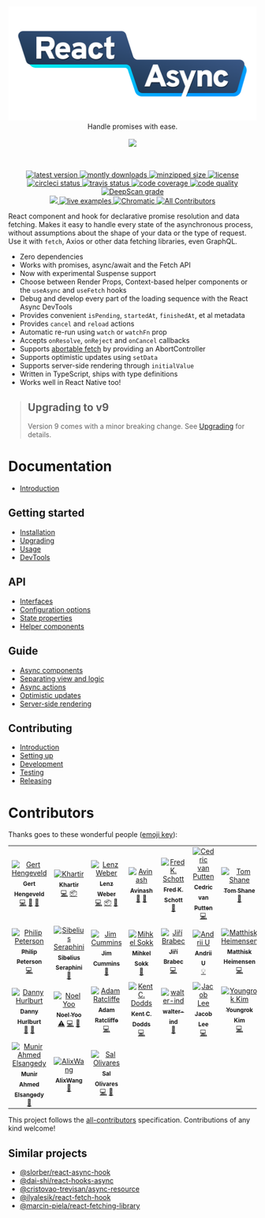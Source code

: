 <p align="center">
  <a href="https://react-async.dev"><img src="https://raw.githubusercontent.com/async-library/react-async/HEAD/react-async.png" width="520" alt="React Async" /></a><br/>
  Handle promises with ease.
  <br/>
  <br/>
  <a href="https://codefund.io/properties/458/visit-sponsor">
    <img src="https://codefund.io/properties/458/sponsor" />
  </a>
</p>
<br/>

<p align="center">
  <a href="https://www.npmjs.com/package/react-async">
    <img src="https://badgen.net/npm/v/react-async?icon=npm&label=react-async" alt="latest version">
  </a>
  <a href="https://www.npmjs.com/package/react-async">
    <img src="https://badgen.net/npm/dm/react-async" alt="montly downloads">
  </a>
  <a href="https://bundlephobia.com/result?p=react-async">
    <img src="https://badgen.net/bundlephobia/minzip/react-async" alt="minzipped size">
  </a>
  <a href="https://opensource.org/licenses/ISC">
    <img src="https://badgen.net/npm/license/react-async" alt="license">
  </a>
  <br/>
  <a href="https://circleci.com/gh/async-library/react-async">
    <img src="https://badgen.net/circleci/github/async-library/react-async/master?icon=circleci" alt="circleci status">
  </a>
  <a href="https://travis-ci.org/async-library/react-async">
    <img src="https://badgen.net/travis/async-library/react-async?icon=travis" alt="travis status">
  </a>
  <a href="https://codecov.io/gh/async-library/react-async">
    <img src="https://badgen.net/codecov/c/github/async-library/react-async/master?icon=codecov" alt="code coverage">
  </a>
  <a href="https://www.codefactor.io/repository/github/async-library/react-async">
    <img src="https://www.codefactor.io/repository/github/async-library/react-async/badge" alt="code quality">
  </a>
  <a href="https://deepscan.io/dashboard#view=project&tid=5549&pid=7406&bid=74183">
    <img src="https://deepscan.io/api/teams/5549/projects/7406/branches/74183/badge/grade.svg" alt="DeepScan grade">
  </a>
  <br/>
  <a href="https://discord.gg/CAYQ6mU">
    <img src="https://img.shields.io/badge/discord-join-7289DA.svg?logo=discord&longCache=true&style=flat" />
  </a>
  <a href="https://react-async.now.sh/examples/">
    <img src="https://badgen.net/badge/live%20examples/available/pink?icon=now" alt="live examples">
  </a>
  <a href="https://www.chromaticqa.com/builds?appId=5d7fff2b307e4b0020ae1be4">
    <img src="https://badgen.net/badge/tested%20with/chromatic/fc521f" alt="Chromatic">
  </a>
  <a href="#contributors"><img src="https://badgen.net/badge/all%20contributors/21/6d60e6" alt="All Contributors"></a>
</p>

React component and hook for declarative promise resolution and data fetching. Makes it easy to handle every
state of the asynchronous process, without assumptions about the shape of your data or the type of request.
Use it with `fetch`, Axios or other data fetching libraries, even GraphQL.

- Zero dependencies
- Works with promises, async/await and the Fetch API
- Now with experimental Suspense support
- Choose between Render Props, Context-based helper components or the `useAsync` and `useFetch` hooks
- Debug and develop every part of the loading sequence with the React Async DevTools
- Provides convenient `isPending`, `startedAt`, `finishedAt`, et al metadata
- Provides `cancel` and `reload` actions
- Automatic re-run using `watch` or `watchFn` prop
- Accepts `onResolve`, `onReject` and `onCancel` callbacks
- Supports [abortable fetch] by providing an AbortController
- Supports optimistic updates using `setData`
- Supports server-side rendering through `initialValue`
- Written in TypeScript, ships with type definitions
- Works well in React Native too!

[abortable fetch]: https://developers.google.com/web/updates/2017/09/abortable-fetch

> ## Upgrading to v9
>
> Version 9 comes with a minor breaking change.
> See [Upgrading](https://docs.react-async.com/getting-started/upgrading) for details.

# Documentation

- [Introduction](https://docs.react-async.com/)

## Getting started

- [Installation](https://docs.react-async.com/getting-started/installation)
- [Upgrading](https://docs.react-async.com/getting-started/upgrading)
- [Usage](https://docs.react-async.com/getting-started/usage)
- [DevTools](https://docs.react-async.com/getting-started/devtools)

## API

- [Interfaces](https://docs.react-async.com/api/interfaces)
- [Configuration options](https://docs.react-async.com/api/options)
- [State properties](https://docs.react-async.com/api/state)
- [Helper components](https://docs.react-async.com/api/helpers)

## Guide

- [Async components](https://docs.react-async.com/guide/async-components)
- [Separating view and logic](https://docs.react-async.com/guide/separating-view-logic)
- [Async actions](https://docs.react-async.com/guide/async-actions)
- [Optimistic updates](https://docs.react-async.com/guide/optimistic-updates)
- [Server-side rendering](https://docs.react-async.com/guide/server-side-rendering)

## Contributing

- [Introduction](https://docs.react-async.com/contributing/introduction)
- [Setting up](https://docs.react-async.com/contributing/setting-up)
- [Development](https://docs.react-async.com/contributing/development)
- [Testing](https://docs.react-async.com/contributing/testing)
- [Releasing](https://docs.react-async.com/contributing/releasing)

# Contributors

Thanks goes to these wonderful people ([emoji key](https://allcontributors.org/docs/en/emoji-key)):

<!-- ALL-CONTRIBUTORS-LIST:START - Do not remove or modify this section -->
<!-- prettier-ignore -->
<table>
  <tr>
    <td align="center"><a href="https://medium.com/@ghengeveld"><img src="https://avatars1.githubusercontent.com/u/321738?v=4" width="75px;" alt="Gert Hengeveld"/><br /><sub><b>Gert Hengeveld</b></sub></a><br /><a href="https://github.com/async-library/react-async/commits?author=ghengeveld" title="Code">💻</a> <a href="#review-ghengeveld" title="Reviewed Pull Requests">👀</a> <a href="#question-ghengeveld" title="Answering Questions">💬</a></td>
    <td align="center"><a href="https://github.com/Khartir"><img src="https://avatars3.githubusercontent.com/u/5592420?v=4" width="75px;" alt="Khartir"/><br /><sub><b>Khartir</b></sub></a><br /><a href="https://github.com/async-library/react-async/commits?author=Khartir" title="Code">💻</a> <a href="#platform-Khartir" title="Packaging/porting to new platform">📦</a></td>
    <td align="center"><a href="https://twitter.com/phry"><img src="https://avatars1.githubusercontent.com/u/4282439?v=4" width="75px;" alt="Lenz Weber"/><br /><sub><b>Lenz Weber</b></sub></a><br /><a href="https://github.com/async-library/react-async/commits?author=phryneas" title="Code">💻</a> <a href="#platform-phryneas" title="Packaging/porting to new platform">📦</a> <a href="#ideas-phryneas" title="Ideas, Planning, & Feedback">🤔</a></td>
    <td align="center"><a href="https://github.com/Avi98"><img src="https://avatars1.githubusercontent.com/u/26133749?v=4" width="75px;" alt="Avinash"/><br /><sub><b>Avinash</b></sub></a><br /><a href="#review-Avi98" title="Reviewed Pull Requests">👀</a> <a href="https://github.com/async-library/react-async/commits?author=Avi98" title="Documentation">📖</a></td>
    <td align="center"><a href="http://www.fredkschott.com"><img src="https://avatars1.githubusercontent.com/u/622227?v=4" width="75px;" alt="Fred K. Schott"/><br /><sub><b>Fred K. Schott</b></sub></a><br /><a href="#tool-FredKSchott" title="Tools">🔧</a></td>
    <td align="center"><a href="https://bycedric.com"><img src="https://avatars2.githubusercontent.com/u/1203991?v=4" width="75px;" alt="Cedric van Putten"/><br /><sub><b>Cedric van Putten</b></sub></a><br /><a href="https://github.com/async-library/react-async/commits?author=byCedric" title="Code">💻</a></td>
    <td align="center"><a href="https://github.com/tomshane"><img src="https://avatars1.githubusercontent.com/u/11005356?v=4" width="75px;" alt="Tom Shane"/><br /><sub><b>Tom Shane</b></sub></a><br /><a href="#review-tomshane" title="Reviewed Pull Requests">👀</a></td>
  </tr>
  <tr>
    <td align="center"><a href="http://philippeterson.com/"><img src="https://avatars1.githubusercontent.com/u/1326208?v=4" width="75px;" alt="Philip Peterson"/><br /><sub><b>Philip Peterson</b></sub></a><br /><a href="https://github.com/async-library/react-async/commits?author=philip-peterson" title="Code">💻</a></td>
    <td align="center"><a href="https://twitter.com/sseraphini"><img src="https://avatars3.githubusercontent.com/u/2005841?v=4" width="75px;" alt="Sibelius Seraphini"/><br /><sub><b>Sibelius Seraphini</b></sub></a><br /><a href="#review-sibelius" title="Reviewed Pull Requests">👀</a></td>
    <td align="center"><a href="https://jimthedev.com"><img src="https://avatars0.githubusercontent.com/u/108938?v=4" width="75px;" alt="Jim Cummins"/><br /><sub><b>Jim Cummins</b></sub></a><br /><a href="#review-jimthedev" title="Reviewed Pull Requests">👀</a></td>
    <td align="center"><a href="http://mihkel.sokk.ee"><img src="https://avatars3.githubusercontent.com/u/231978?v=4" width="75px;" alt="Mihkel Sokk"/><br /><sub><b>Mihkel Sokk</b></sub></a><br /><a href="#review-msokk" title="Reviewed Pull Requests">👀</a></td>
    <td align="center"><a href="https://github.com/brabeji"><img src="https://avatars3.githubusercontent.com/u/2237954?v=4" width="75px;" alt="Jiří Brabec"/><br /><sub><b>Jiří Brabec</b></sub></a><br /><a href="https://github.com/async-library/react-async/commits?author=brabeji" title="Code">💻</a></td>
    <td align="center"><a href="https://github.com/unorsk"><img src="https://avatars0.githubusercontent.com/u/25188?v=4" width="75px;" alt="Andrii U"/><br /><sub><b>Andrii U</b></sub></a><br /><a href="#example-unorsk" title="Examples">💡</a></td>
    <td align="center"><a href="http://matthisk.nl"><img src="https://avatars0.githubusercontent.com/u/602837?v=4" width="75px;" alt="Matthisk Heimensen"/><br /><sub><b>Matthisk Heimensen</b></sub></a><br /><a href="https://github.com/async-library/react-async/commits?author=matthisk" title="Code">💻</a></td>
  </tr>
  <tr>
    <td align="center"><a href="https://github.com/dhurlburtusa"><img src="https://avatars3.githubusercontent.com/u/4006431?v=4" width="75px;" alt="Danny Hurlburt"/><br /><sub><b>Danny Hurlburt</b></sub></a><br /><a href="#ideas-dhurlburtusa" title="Ideas, Planning, & Feedback">🤔</a> <a href="https://github.com/async-library/react-async/commits?author=dhurlburtusa" title="Documentation">📖</a></td>
    <td align="center"><a href="https://noelyoo.github.io/resume"><img src="https://avatars2.githubusercontent.com/u/25740248?v=4" width="75px;" alt="Noel Yoo"/><br /><sub><b>Noel Yoo</b></sub></a><br /><a href="https://github.com/async-library/react-async/commits?author=noelyoo" title="Tests">⚠️</a> <a href="https://github.com/async-library/react-async/commits?author=noelyoo" title="Code">💻</a> <a href="#ideas-noelyoo" title="Ideas, Planning, & Feedback">🤔</a></td>
    <td align="center"><a href="https://github.com/aratcliffe"><img src="https://avatars3.githubusercontent.com/u/491126?v=4" width="75px;" alt="Adam Ratcliffe"/><br /><sub><b>Adam Ratcliffe</b></sub></a><br /><a href="https://github.com/async-library/react-async/commits?author=aratcliffe" title="Code">💻</a></td>
    <td align="center"><a href="https://kentcdodds.com"><img src="https://avatars0.githubusercontent.com/u/1500684?v=4" width="75px;" alt="Kent C. Dodds"/><br /><sub><b>Kent C. Dodds</b></sub></a><br /><a href="https://github.com/async-library/react-async/commits?author=kentcdodds" title="Code">💻</a></td>
    <td align="center"><a href="https://github.com/walter-ind"><img src="https://avatars2.githubusercontent.com/u/52423075?v=4" width="75px;" alt="walter-ind"/><br /><sub><b>walter-ind</b></sub></a><br /><a href="https://github.com/async-library/react-async/commits?author=walter-ind" title="Documentation">📖</a></td>
    <td align="center"><a href="https://twitter.com/arthurdenture"><img src="https://avatars3.githubusercontent.com/u/80536?v=4" width="75px;" alt="Jacob Lee"/><br /><sub><b>Jacob Lee</b></sub></a><br /><a href="https://github.com/async-library/react-async/commits?author=artdent" title="Code">💻</a></td>
    <td align="center"><a href="http://rokoroku.github.io"><img src="https://avatars1.githubusercontent.com/u/5208632?v=4" width="75px;" alt="Youngrok Kim"/><br /><sub><b>Youngrok Kim</b></sub></a><br /><a href="https://github.com/async-library/react-async/commits?author=rokoroku" title="Code">💻</a></td>
  </tr>
  <tr>
    <td align="center"><a href="https://munir.dev"><img src="https://avatars3.githubusercontent.com/u/5339664?v=4" width="75px;" alt="Munir Ahmed Elsangedy"/><br /><sub><b>Munir Ahmed Elsangedy</b></sub></a><br /><a href="#ideas-elsangedy" title="Ideas, Planning, & Feedback">🤔</a></td>
    <td align="center"><a href="https://github.com/AlixWang"><img src="https://avatars0.githubusercontent.com/u/5417459?v=4" width="75px;" alt="AlixWang"/><br /><sub><b>AlixWang</b></sub></a><br /><a href="https://github.com/async-library/react-async/commits?author=AlixWang" title="Documentation">📖</a></td>
    <td align="center"><a href="http://salolivares.com"><img src="https://avatars0.githubusercontent.com/u/1812749?v=4" width="75px;" alt="Sal Olivares"/><br /><sub><b>Sal Olivares</b></sub></a><br /><a href="https://github.com/async-library/react-async/commits?author=salolivares" title="Code">💻</a> <a href="https://github.com/async-library/react-async/issues?q=author%3Asalolivares" title="Bug reports">🐛</a></td>
  </tr>
</table>

<!-- ALL-CONTRIBUTORS-LIST:END -->

This project follows the [all-contributors](https://github.com/all-contributors/all-contributors) specification. Contributions of any kind welcome!

## Similar projects

- [@slorber/react-async-hook](https://github.com/slorber/react-async-hook)
- [@dai-shi/react-hooks-async](https://github.com/dai-shi/react-hooks-async)
- [@cristovao-trevisan/async-resource](https://github.com/cristovao-trevisan/async-resource)
- [@ilyalesik/react-fetch-hook](https://github.com/ilyalesik/react-fetch-hook)
- [@marcin-piela/react-fetching-library](https://github.com/marcin-piela/react-fetching-library)
